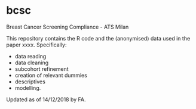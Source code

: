 # bcsc
Breast Cancer Screening Compliance - ATS Milan

This repository contains the R code and the (anonymised) data used in the paper xxxx. Specifically:

- data reading
- data cleaning
- subcohort refinement
- creation of relevant dummies
- descriptives
- modelling.

Updated as of 14/12/2018 by FA.
